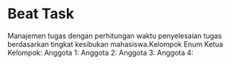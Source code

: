 # Beat Task 
Manajemen tugas dengan perhitungan waktu penyelesaian tugas berdasarkan tingkat kesibukan mahasiswa.Kelompok Enum 
Ketua Kelompok: 
Anggota 1: 
Anggota 2: 
Anggota 3: 
Anggota 4:
